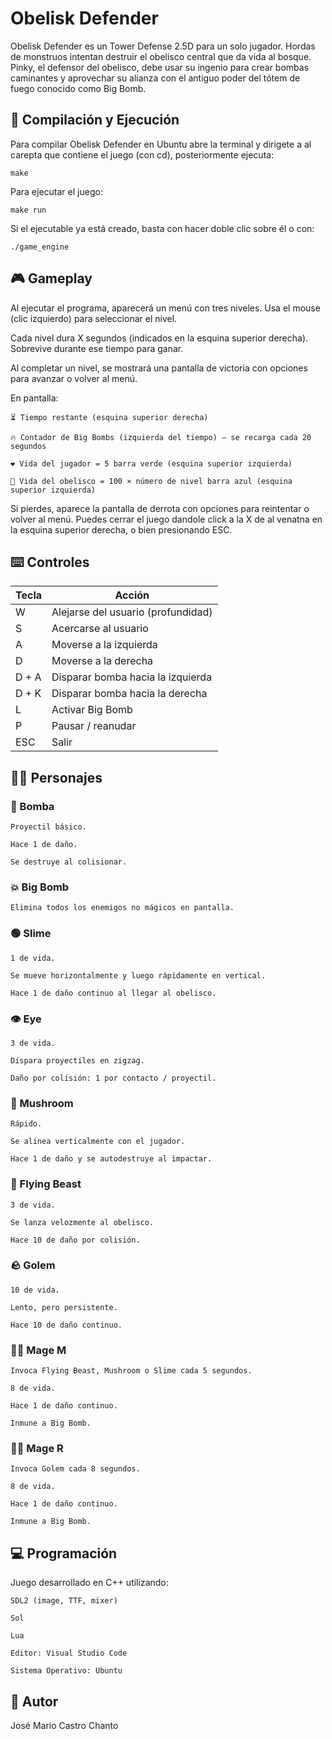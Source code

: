 # Obelisk Defender

Obelisk Defender es un Tower Defense 2.5D para un solo jugador. Hordas de monstruos intentan destruir el obelisco central que da vida al bosque. Pinky, el defensor del obelisco, debe usar su ingenio para crear bombas caminantes y aprovechar su alianza con el antiguo poder del tótem de fuego conocido como Big Bomb.

## 🔧 Compilación y Ejecución

Para compilar Obelisk Defender en Ubuntu abre la terminal y dirigete a al carepta que contiene el juego (con cd), posteriormente ejecuta:

    make

Para ejecutar el juego:

    make run

Si el ejecutable ya está creado, basta con hacer doble clic sobre él o con:

    ./game_engine


## 🎮 Gameplay

Al ejecutar el programa, aparecerá un menú con tres niveles. Usa el mouse (clic izquierdo) para seleccionar el nivel.

Cada nivel dura X segundos (indicados en la esquina superior derecha). Sobrevive durante ese tiempo para ganar.

Al completar un nivel, se mostrará una pantalla de victoria con opciones para avanzar o volver al menú.

En pantalla:

    ⏳ Tiempo restante (esquina superior derecha)

    🔥 Contador de Big Bombs (izquierda del tiempo) — se recarga cada 20 segundos

    ❤️ Vida del jugador = 5 barra verde (esquina superior izquierda)

    🗿 Vida del obelisco = 100 × número de nivel barra azul (esquina superior izquierda)

Si pierdes, aparece la pantalla de derrota con opciones para reintentar o volver al menú.
Puedes cerrar el juego dandole click a la X de al venatna en la esquina superior derecha, o bien presionando ESC. 

## ⌨️ Controles

| Tecla   |             Acción                       |
|---------|------------------------------------------|
| W       | Alejarse del usuario (profundidad)       |
| S       | Acercarse al usuario                     |
| A       | Moverse a la izquierda                   |
| D       | Moverse a la derecha                     |
| D + A   | Disparar bomba hacia la izquierda        |
| D + K   | Disparar bomba hacia la derecha          |
| L       | Activar Big Bomb                         |
| P       | Pausar / reanudar                        |
| ESC     |Salir                                     |


## 🧍‍♂️ Personajes


### 🧨 Bomba

    Proyectil básico.

    Hace 1 de daño.

    Se destruye al colisionar.

### 💥 Big Bomb

    Elimina todos los enemigos no mágicos en pantalla.

### 🟢 Slime

    1 de vida.

    Se mueve horizontalmente y luego rápidamente en vertical.

    Hace 1 de daño continuo al llegar al obelisco.

### 👁️ Eye

    3 de vida.

    Dispara proyectiles en zigzag.

    Daño por colisión: 1 por contacto / proyectil.

### 🍄 Mushroom

    Rápido.

    Se alinea verticalmente con el jugador.

    Hace 1 de daño y se autodestruye al impactar.

### 🦇 Flying Beast

    3 de vida.

    Se lanza velozmente al obelisco.

    Hace 10 de daño por colisión.

### 🪨 Golem

    10 de vida.

    Lento, pero persistente.

    Hace 10 de daño continuo.

### 🧙‍♂️ Mage M

    Invoca Flying Beast, Mushroom o Slime cada 5 segundos.

    8 de vida.

    Hace 1 de daño continuo.

    Inmune a Big Bomb.

### 🧙‍♂️ Mage R

    Invoca Golem cada 8 segundos.

    8 de vida.

    Hace 1 de daño continuo.

    Inmune a Big Bomb.

## 💻 Programación

Juego desarrollado en C++ utilizando:

    SDL2 (image, TTF, mixer)

    Sol

    Lua

    Editor: Visual Studio Code

    Sistema Operativo: Ubuntu

## 👤 Autor

José Mario Castro Chanto